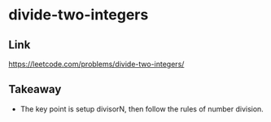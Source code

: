 # divide-two-integers

## Link

https://leetcode.com/problems/divide-two-integers/

## Takeaway

- The key point is setup divisorN, then follow the rules of number division.
